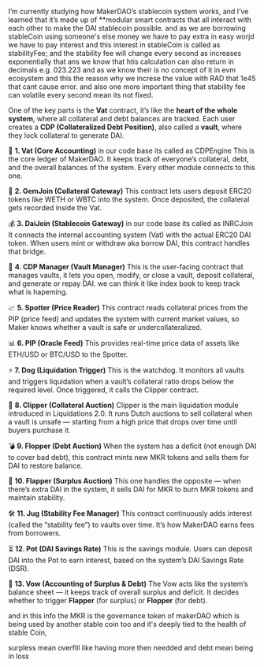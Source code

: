 I’m currently studying how MakerDAO’s stablecoin system works, and I’ve learned that it’s made up of \*\*modular smart contracts that all interact with each other to make the DAI stablecoin possible.
and as we are borrowing stableCoin using someone's else money we have to pay extra in easy worjd we have to pay interest and this interest in stableCoin is called as stabilityFee;
and the stability fee will change every second as increases exponentially that ans we know that htis calculation can also return in decimals e.g. 023.223 and as we know their is no concept of it in evm ecosystem and this the reason why we increse the value with RAD that 1e45 that cant cause error. and also one more important thing that stability fee can volatile every second mean its not fixed. 

One of the key parts is the **Vat** contract, it’s like the **heart of the whole system**, where all collateral and debt balances are tracked.
Each user creates a **CDP (Collateralized Debt Position)**, also called a **vault**, where they lock collateral to generate DAI.

🧠 **1. Vat (Core Accounting)** in our code base its called as CDPEngine
This is the core ledger of MakerDAO. It keeps track of everyone’s collateral, debt, and the overall balances of the system. Every other module connects to this one.

💎 **2. GemJoin (Collateral Gateway)**
This contract lets users deposit ERC20 tokens like WETH or WBTC into the system. Once deposited, the collateral gets recorded inside the Vat.

💰 **3. DaiJoin (Stablecoin Gateway)** in our code base its called as INRCJoin
It connects the internal accounting system (Vat) with the actual ERC20 DAI token. When users mint or withdraw aka borrow DAI, this contract handles that bridge.

🏦 **4. CDP Manager (Vault Manager)**
This is the user-facing contract that manages vaults, it lets you open, modify, or close a vault, deposit collateral, and generate or repay DAI. we can think it like index book to keep track what is hapeming.

📈 **5. Spotter (Price Reader)**
This contract reads collateral prices from the PIP (price feed) and updates the system with current market values, so Maker knows whether a vault is safe or undercollateralized.

📊 **6. PIP (Oracle Feed)**
This provides real-time price data of assets like ETH/USD or BTC/USD to the Spotter.

⚡ **7. Dog (Liquidation Trigger)**
This is the watchdog. It monitors all vaults and triggers liquidation when a vault’s collateral ratio drops below the required level. Once triggered, it calls the Clipper contract.

🧨 **8. Clipper (Collateral Auction)**
Clipper is the main liquidation module introduced in Liquidations 2.0. It runs Dutch auctions to sell collateral when a vault is unsafe — starting from a high price that drops over time until buyers purchase it.

💣 **9. Flopper (Debt Auction)**
When the system has a deficit (not enough DAI to cover bad debt), this contract mints new MKR tokens and sells them for DAI to restore balance.

💎 **10. Flapper (Surplus Auction)**
This one handles the opposite — when there’s extra DAI in the system, it sells DAI for MKR to burn MKR tokens and maintain stability.

🛠️ **11. Jug (Stability Fee Manager)**
This contract continuously adds interest (called the “stability fee”) to vaults over time. It’s how MakerDAO earns fees from borrowers.

⏳ **12. Pot (DAI Savings Rate)**
This is the savings module. Users can deposit DAI into the Pot to earn interest, based on the system’s DAI Savings Rate (DSR).

📘 **13. Vow (Accounting of Surplus & Debt)**
The Vow acts like the system’s balance sheet — it keeps track of overall surplus and deficit. It decides whether to trigger **Flapper** (for surplus) or **Flopper** (for debt).

and in this info the MKR is the governance token of makerDAO which is being used by another stable coin too and it's deeply tied to the health of stable Coin,

surpless mean overfill like having more then needded
and debt mean being in loss
